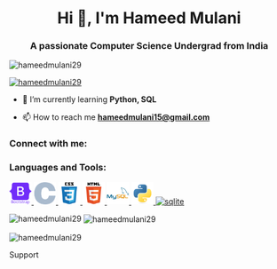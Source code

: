 <h1 align="center">Hi 👋, I'm Hameed Mulani</h1>
<h3 align="center">A passionate Computer Science Undergrad from India</h3>

<p align="left"> <img src="https://komarev.com/ghpvc/?username=hameedmulani29&label=Profile%20views&color=0e75b6&style=flat" alt="hameedmulani29" /> </p>

<p align="left"> <a href="https://github.com/ryo-ma/github-profile-trophy"><img src="https://github-profile-trophy.vercel.app/?username=hameedmulani29" alt="hameedmulani29" /></a> </p>

- 🌱 I’m currently learning **Python, SQL**

- 📫 How to reach me **hameedmulani15@gmail.com**

<h3 align="left">Connect with me:</h3>
<p align="left">
</p>

<h3 align="left">Languages and Tools:</h3>
<p align="left"> <a href="https://getbootstrap.com" target="_blank" rel="noreferrer"> <img src="https://raw.githubusercontent.com/devicons/devicon/master/icons/bootstrap/bootstrap-plain-wordmark.svg" alt="bootstrap" width="40" height="40"/> </a> <a href="https://www.cprogramming.com/" target="_blank" rel="noreferrer"> <img src="https://raw.githubusercontent.com/devicons/devicon/master/icons/c/c-original.svg" alt="c" width="40" height="40"/> </a> <a href="https://www.w3schools.com/css/" target="_blank" rel="noreferrer"> <img src="https://raw.githubusercontent.com/devicons/devicon/master/icons/css3/css3-original-wordmark.svg" alt="css3" width="40" height="40"/> </a> <a href="https://www.w3.org/html/" target="_blank" rel="noreferrer"> <img src="https://raw.githubusercontent.com/devicons/devicon/master/icons/html5/html5-original-wordmark.svg" alt="html5" width="40" height="40"/> </a> <a href="https://www.mysql.com/" target="_blank" rel="noreferrer"> <img src="https://raw.githubusercontent.com/devicons/devicon/master/icons/mysql/mysql-original-wordmark.svg" alt="mysql" width="40" height="40"/> </a> <a href="https://www.python.org" target="_blank" rel="noreferrer"> <img src="https://raw.githubusercontent.com/devicons/devicon/master/icons/python/python-original.svg" alt="python" width="40" height="40"/> </a> <a href="https://www.sqlite.org/" target="_blank" rel="noreferrer"> <img src="https://www.vectorlogo.zone/logos/sqlite/sqlite-icon.svg" alt="sqlite" width="40" height="40"/> </a> </p>

<p><img align="left" src="https://github-readme-stats.vercel.app/api/top-langs?username=hameedmulani29&show_icons=true&locale=en&layout=compact" alt="hameedmulani29" /></p>

<p>&nbsp;<img align="center" src="https://github-readme-stats.vercel.app/api?username=hameedmulani29&show_icons=true&locale=en" alt="hameedmulani29" /></p>

<p><img align="center" src="https://github-readme-streak-stats.herokuapp.com/?user=hameedmulani29&" alt="hameedmulani29" /></p>

Support
